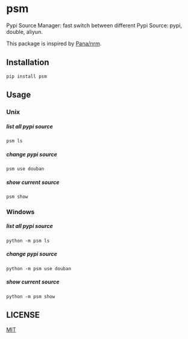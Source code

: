 # psm

Pypi Source Manager: fast switch between different Pypi Source: pypi, double, aliyun.


This package is inspired by [Pana/nrm](https://github.com/Pana/nrm).

## Installation

```
pip install psm
```


## Usage

### Unix

##### list all pypi source

```
psm ls
```

##### change pypi source

```
psm use douban
```

##### show current source

```
psm show
```
### Windows 

##### list all pypi source

```
python -m psm ls
```

##### change pypi source

```
python -m psm use douban
```

##### show current source

```
python -m psm show
```

## LICENSE

[MIT](LICENSE)
